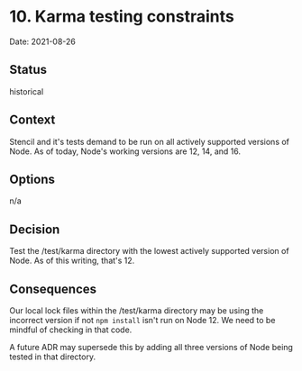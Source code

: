 # 10. Karma testing constraints

Date: 2021-08-26

## Status

historical

## Context

Stencil and it's tests demand to be run on all actively supported versions of Node. As of today, Node's working versions are 12, 14, and 16. 

## Options

n/a

## Decision

Test the /test/karma directory with the lowest actively supported version of Node. As of this writing, that's 12. 

## Consequences

Our local lock files within the /test/karma directory may be using the incorrect version if not `npm install` isn't run on Node 12. We need to be mindful of checking in that code. 

A future ADR may supersede this by adding all three versions of Node being tested in that directory. 